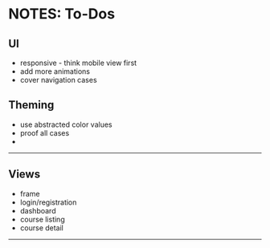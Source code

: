 # NOTES: To-Dos #

## UI ##
* responsive - think mobile view first
* add more animations
* cover navigation cases

## Theming ##
* use abstracted color values
* proof all cases
*

***

## Views ##
* frame
* login/registration
* dashboard
* course listing
* course detail


***
